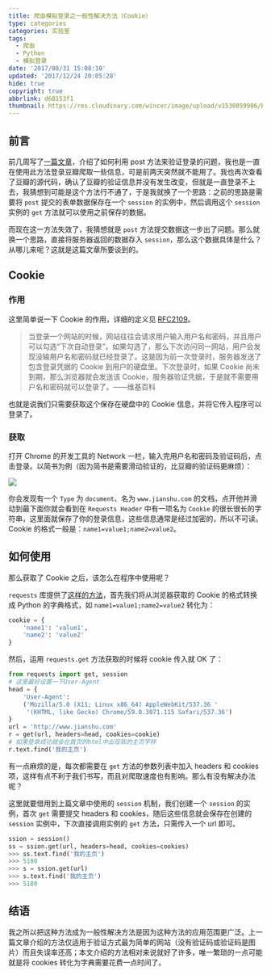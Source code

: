 ```yaml
---
title: 爬虫模拟登录之一般性解决方法（Cookie）
type: categories
categories: 实验室
tags:
  - 爬虫
  - Python
  - 模拟登录
date: '2017/08/31 15:08:10'
updated: '2017/12/24 20:05:28'
hide: true
copyright: true
abbrlink: d68153f1
thumbnail: https://res.cloudinary.com/wincer/image/upload/v1530859986/blog/imatate_general_solution/cover.png
---
```


## 前言

前几周写了[一篇文章](https://itswincer.com/posts/94e157f8/)，介绍了如何利用 post 方法来验证登录的问题，我也是一直在使用此方法登录豆瓣爬取一些信息，可是前两天突然就不能用了。我也再次查看了豆瓣的源代码，确认了豆瓣的验证信息并没有发生改变，但就是一直登录不上去，我猜想到可能是这个方法行不通了，于是我就换了一个思路：之前的思路是需要将 `post` 提交的表单数据保存在一个 `session` 的实例中，然后调用这个 `session` 实例的 `get` 方法就可以使用之前保存的数据。

而现在这一方法失效了，我猜想就是 `post` 方法提交数据这一步出了问题。那么就换一个思路，直接将服务器返回的数据存入 `session`，那么这个数据具体是什么？从哪儿来呢？这就是这篇文章所要谈到的。

<!--more-->

## Cookie

### 作用

这里简单说一下 Cookie 的作用，详细的定义见 [RFC2109](https://www.ietf.org/rfc/rfc2109.txt)。

> 当登录一个网站的时候，网站往往会请求用户输入用户名和密码，并且用户可以勾选“下次自动登录”。如果勾选了，那么下次访问同一网站，用户会发现没输用户名和密码就已经登录了。这是因为前一次登录时，服务器发送了包含登录凭据的 Cookie 到用户的硬盘里。下次登录时，如果 Cookie 尚未到期，那么浏览器就会发送该 Cookie，服务器验证凭据，于是就不需要用户名和密码就可以登录了。——维基百科

也就是说我们只需要获取这个保存在硬盘中的 Cookie 信息，并将它传入程序可以登录了。

### 获取

打开 Chrome 的开发工具的 Network 一栏，输入完用户名和密码及验证码后，点击登录。以简书为例（因为简书是需要滑动验证的，比豆瓣的验证码更麻烦）：

![](https://res.cloudinary.com/wincer/image/upload/v1530862655/blog/imatate_general_solution/cookie.png)

你会发现有一个 `Type` 为 `document`、名为 `www.jianshu.com` 的文档，点开他并滑动到最下面你就会看到在 `Requests Header` 中有一项名为 `Cookie` 的很长很长的字符串，这里面就保存了你的登录信息，这些信息通常是经过加密的，所以不可读。Cookie 的格式一般是：`name1=value1;name2=value2`。

## 如何使用

那么获取了 Cookie 之后，该怎么在程序中使用呢？

`requests` 库提供了[这样的方法](http://docs.python-requests.org/zh_CN/latest/user/advanced.html#session-objects)，首先我们将从浏览器获取的 Cookie 的格式转换成 Python 的字典格式，如 `name1=value1;name2=value2` 转化为：

```python
cookie = {
    'name1': 'value1',
    'name2': 'value2'
}
```

然后，运用 `requests.get` 方法获取的时候将 cookie 传入就 OK 了：

```python
from requests import get, session
# 这里最好设置一下User-Agent
head = {
    'User-Agent':
    ('Mozilla/5.0 (X11; Linux x86_64) AppleWebKit/537.36 '
     '(KHTML, like Gecko) Chrome/59.0.3071.115 Safari/537.36')
}
url = 'http://www.jianshu.com'
r = get(url, headers=head, cookies=cookie)
# 如果登录成功就会在首页的html中出现我的主页字样
r.text.find('我的主页')
```

有一点麻烦的是，每次都需要在 `get` 方法的参数列表中加入 headers 和 cookies 项，这样有点不利于我们书写，而且对爬取速度也有影响。那么有没有解决办法呢？

这里就要借用到上篇文章中使用的 `session` 机制，我们创建一个 `session` 的实例，首次 `get` 需要提交 headers 和 cookies，随后这些信息就会保存在创建的 `session` 实例中，下次直接调用实例的 `get` 方法，只需传入一个 url 即可。

```python
ssion = session()
ss = ssion.get(url, headers=head, cookies=cookies)
>>> ss.text.find('我的主页')
>>> 5180
>>> s = ssion.get(url)
>>> s.text.find('我的主页')
>>> 5180
```

## 结语

我之所以把这种方法成为一般性解决方法是因为这种方法的应用范围更广泛。上一篇文章介绍的方法仅适用于验证方式最为简单的网站（没有验证码或验证码是图片）而且失误率还高；本文介绍的方法相对来说就好了许多，唯一繁琐的一点可能就是将 cookies 转化为字典需要花费一点时间了。
